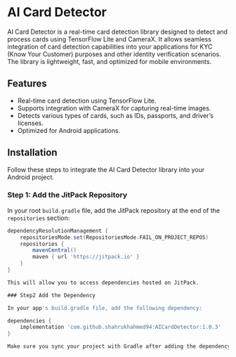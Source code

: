 # AI Card Detector

AI Card Detector is a real-time card detection library designed to detect and process cards using TensorFlow Lite and CameraX. It allows seamless integration of card detection capabilities into your applications for KYC (Know Your Customer) purposes and other identity verification scenarios. The library is lightweight, fast, and optimized for mobile environments.

## Features

- Real-time card detection using TensorFlow Lite.
- Supports integration with CameraX for capturing real-time images.
- Detects various types of cards, such as IDs, passports, and driver’s licenses.
- Optimized for Android applications.

## Installation

Follow these steps to integrate the AI Card Detector library into your Android project.

### Step 1: Add the JitPack Repository

In your root `build.gradle` file, add the JitPack repository at the end of the `repositories` section:

```gradle
dependencyResolutionManagement {
    repositoriesMode.set(RepositoriesMode.FAIL_ON_PROJECT_REPOS)
    repositories {
        mavenCentral()
        maven { url 'https://jitpack.io' }
    }
}

This will allow you to access dependencies hosted on JitPack.

### Step2 Add the Dependency

In your app's build.gradle file, add the following dependency:

dependencies {
    implementation 'com.github.shahrukhahmed94:AICardDetector:1.0.3'
}

Make sure you sync your project with Gradle after adding the dependency to complete the integration.


